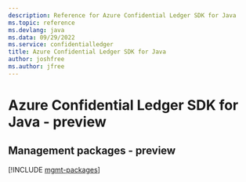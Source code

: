 ```yaml
---
description: Reference for Azure Confidential Ledger SDK for Java
ms.topic: reference
ms.devlang: java
ms.data: 09/29/2022
ms.service: confidentialledger
title: Azure Confidential Ledger SDK for Java
author: joshfree
ms.author: jfree
---
```

# Azure Confidential Ledger SDK for Java - preview

## Management packages - preview
[!INCLUDE [mgmt-packages](confidential-ledger-mgmt-index.md)]